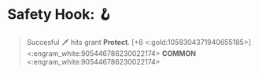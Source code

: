 # **Safety Hook**: 🪝 
> Succesful 🗡️ hits grant __Protect__. [+6 <:gold:1058304371940655185>]
<:engram_white:905446786230022174> __COMMON__ <:engram_white:905446786230022174>

